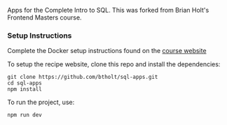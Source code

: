 Apps for the Complete Intro to SQL. This was forked from Brian Holt's Frontend Masters course.

### Setup Instructions
Complete the Docker setup instructions found on the [course website](https://sql.holt.courses/)

To setup the recipe website, clone this repo and install the dependencies:
```
git clone https://github.com/btholt/sql-apps.git
cd sql-apps
npm install
```

To run the project, use:
```
npm run dev
```
